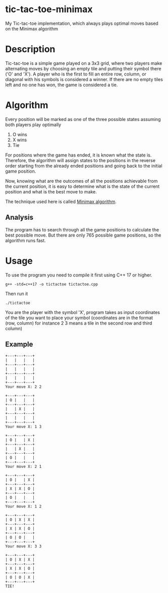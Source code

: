 # tic-tac-toe-minimax
My Tic-tac-toe implementation, which always plays optimal moves based on the Minimax algorithm

# Description

Tic-tac-toe is a simple game played on a 3x3 grid, where two players make alternating moves by choosing an empty tile and putting their symbol there ('O' and 'X'). A player who is the first to fill an entire row, column, or diagonal with his symbols is considered a winner. If there are no empty tiles left and no one has won, the game is considered a tie.

# Algorithm

Every position will be marked as one of the three possible states assuming both players play optimally
1. O wins
2. X wins
3. Tie

For positions where the game has ended, it is known what the state is. Therefore, the algorithm will assign states to the positions in the reverse order starting from the already ended positions and going back to the initial game position.

Now, knowing what are the outcomes of all the positions achievable from the current position, it is easy to determine what is the state of the current position and what is the best move to make.

The technique used here is called [Minimax algorithm](https://en.wikipedia.org/wiki/Minimax).

## Analysis

The program has to search through all the game positions to calculate the best possible move. But there are only 765 possible game positions, so the algorithm runs fast.

# Usage

To use the program you need to compile it first using C++ 17 or higher.
```
g++ -std=c++17 -o tictactoe tictactoe.cpp
```
Then run it

```
./tictactoe
```

You are the player with the symbol 'X', program takes as input coordinates of the tile you want to place your symbol (coordinates are in the format (row, column) for instance 2 3 means a tile in the second row and third column)

## Example

```
+---+---+---+
|   |   |   |
+---+---+---+
|   |   |   |
+---+---+---+
|   |   |   |
+---+---+---+
Your move X: 2 2

+---+---+---+
| O |   |   |
+---+---+---+
|   | X |   |
+---+---+---+
|   |   |   |
+---+---+---+
Your move X: 1 3

+---+---+---+
| O |   | X |
+---+---+---+
|   | X |   |
+---+---+---+
| O |   |   |
+---+---+---+
Your move X: 2 1

+---+---+---+
| O |   | X |
+---+---+---+
| X | X | O |
+---+---+---+
| O |   |   |
+---+---+---+
Your move X: 1 2

+---+---+---+
| O | X | X |
+---+---+---+
| X | X | O |
+---+---+---+
| O | O |   |
+---+---+---+
Your move X: 3 3

+---+---+---+
| O | X | X |
+---+---+---+
| X | X | O |
+---+---+---+
| O | O | X |
+---+---+---+
TIE!
```
